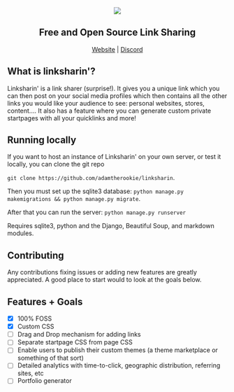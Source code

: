 <div align="center">
  <img src="./website/static/website/logo.png">
  <h2>Free and Open Source Link Sharing</h2>
  <a href="https://www.linkshar.in">Website</a> | <a href="https://discord.gg/g6ZSJdt8">Discord</a>
</div>

## What is linksharin'?
Linksharin' is a link sharer (surprise!). It gives you a unique link which you can then post on your social media profiles which then contains all the other links you would like your audience to see: personal websites, stores, content.... It also has a feature where you can generate custom private startpages with all your quicklinks and more!

## Running locally
If you want to host an instance of Linksharin' on your own server, or test it locally, you can clone the git repo

`git clone https://github.com/adamtherookie/linksharin`.

Then you must set up the sqlite3 database: `python manage.py makemigrations && python manage.py migrate`.

After that you can run the server: `python manage.py runserver`

Requires sqlite3, python and the Django, Beautiful Soup, and markdown modules.

## Contributing
Any contributions fixing issues or adding new features are greatly appreciated. A good place to start would to look at the goals below.

## Features + Goals
- [x] 100% FOSS
- [x] Custom CSS
- [ ] Drag and Drop mechanism for adding links
- [ ] Separate startpage CSS from page CSS
- [ ] Enable users to publish their custom themes (a theme marketplace or something of that sort)
- [ ] Detailed analytics with time-to-click, geographic distribution, referring sites, etc
- [ ] Portfolio generator
